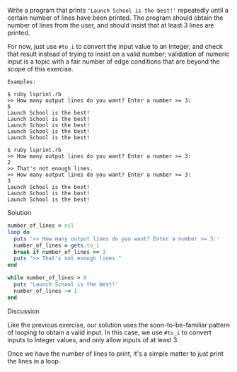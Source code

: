 Write a program that prints `'Launch School is the best!'` repeatedly until a certain number of lines have been printed. The program should obtain the number of lines from the user, and should insist that at least 3 lines are printed.

For now, just use `#to_i` to convert the input value to an Integer, and check that result instead of trying to insist on a valid number; validation of numeric input is a topic with a fair number of edge conditions that are beyond the scope of this exercise.

```
Examples:

$ ruby lsprint.rb
>> How many output lines do you want? Enter a number >= 3:
5
Launch School is the best!
Launch School is the best!
Launch School is the best!
Launch School is the best!
Launch School is the best!

$ ruby lsprint.rb
>> How many output lines do you want? Enter a number >= 3:
2
>> That's not enough lines.
>> How many output lines do you want? Enter a number >= 3:
3
Launch School is the best!
Launch School is the best!
Launch School is the best!
```

Solution

```ruby
number_of_lines = nil
loop do
  puts '>> How many output lines do you want? Enter a number >= 3:'
  number_of_lines = gets.to_i
  break if number_of_lines >= 3
  puts ">> That's not enough lines."
end

while number_of_lines > 0
  puts 'Launch School is the best!'
  number_of_lines -= 1
end
```

Discussion

Like the previous exercise, our solution uses the soon-to-be-familiar pattern of looping to obtain a valid input. In this case, we use `#to_i` to convert inputs to Integer values, and only allow inputs of at least 3.

Once we have the number of lines to print, it's a simple matter to just print the lines in a loop.
